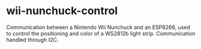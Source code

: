 # wii-nunchuck-control

Communication between a Nintendo Wii Nunchuck and an ESP8266, used to control the positioning and color of a WS2812b light strip.
Communication handled through I2C.
